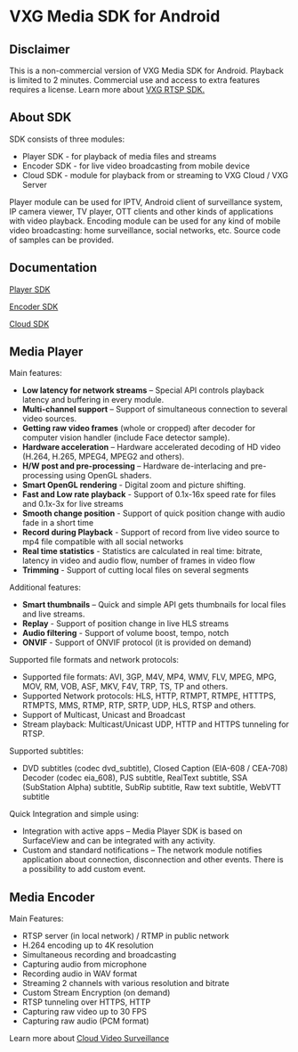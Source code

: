 

# VXG Media SDK for Android

## Disclaimer
This is a non-commercial version of VXG Media SDK for Android. Playback is limited to 2 minutes.
Commercial use and access to extra features requires a license. Learn more about <a href="https://www.videoexpertsgroup.com">VXG RTSP SDK.</a>

## About SDK
SDK consists of three modules:
- Player SDK - for playback of media files and streams
- Encoder SDK - for live video broadcasting from mobile device
- Cloud SDK - module for playback from or streaming to VXG Cloud / VXG Server

Player module can be used for IPTV, Android client of surveillance system, IP camera viewer, TV player, OTT clients and other kinds of applications with video playback. 
Encoding module can be used for any kind of mobile video broadcasting: home surveillance, social networks, etc.
Source code of samples can be provided.

## Documentation 
[Player SDK](Documentation/Android.PlayerSDK.md)

[Encoder SDK](Documentation/Android.EncoderSDK.md)

[Cloud SDK](Documentation/Android.StreamingSDK.md)

## Media Player
   Main features:
   * **Low latency for network streams** – Special API controls playback latency and buffering in every module.
   * **Multi-channel support** – Support of simultaneous connection to several video sources.
   * **Getting raw video frames** (whole or cropped) after decoder for computer vision handler (include Face detector sample).
   * **Hardware acceleration** – Hardware accelerated decoding of HD video (H.264, H.265, MPEG4, MPEG2 and others).
   * **H/W post and pre-processing** – Hardware de-interlacing and pre-processing using OpenGL shaders.
   * **Smart OpenGL rendering** - Digital zoom and picture shifting.
   * **Fast and Low rate playback** - Support of 0.1x-16x speed rate for files and 0.1x-3x for live streams
   * **Smooth change position** - Support of quick position change with audio fade in a short time
   * **Record during Playback** - Support of record from live video source to mp4 file compatible with all social networks
   * **Real time statistics** - Statistics are calculated in real time: bitrate, latency in video and audio flow, number of frames in video flow 
   * **Trimming** - Support of cutting local files on several segments 
   
   Additional features:
   * **Smart thumbnails** – Quick and simple API gets thumbnails for local files and live streams.
   * **Replay** - Support of position change in live HLS streams
   * **Audio filtering** - Support of volume boost, tempo, notch
   * **ONVIF** - Support of ONVIF protocol (it is provided on demand) 
   
   Supported file formats and network protocols:
   * Supported file formats: AVI, 3GP, M4V, MP4, WMV, FLV, MPEG, MPG, MOV, RM, VOB, ASF, MKV, F4V, TRP, TS, TP and others.
   * Supported Network protocols: HLS, HTTP, RTMPT, RTMPE, HTTTPS, RTMPTS, MMS, RTMP, RTP, SRTP, UDP, HLS, RTSP and others.
   * Support of Multicast, Unicast and Broadcast
   * Stream playback: Multicast/Unicast UDP, HTTP and HTTPS tunneling for RTSP.
   
   Supported subtitles:
   * DVD subtitles (codec dvd_subtitle), Closed Caption (EIA-608 / CEA-708) Decoder (codec eia_608), PJS subtitle, RealText subtitle, SSA (SubStation Alpha) subtitle, SubRip subtitle, Raw text subtitle, WebVTT subtitle

   Quick Integration and simple using:   
   * Integration with active apps – Media Player SDK is based on SurfaceView and can be integrated with any activity.
   * Custom and standard notifications – The network module notifies application about connection, disconnection and other events. There is a possibility to add custom event.


## Media Encoder
   Main Features:
   * RTSP server (in local network) / RTMP in public network
   * H.264 encoding up to 4K resolution  
   * Simultaneous recording and broadcasting
   * Capturing audio from microphone
   * Recording audio in WAV format
   * Streaming 2 channels with various resolution and bitrate
   * Custom Stream Encryption (on demand)
   * RTSP tunneling over HTTPS, HTTP
   * Capturing raw video up to 30 FPS
   * Capturing raw audio (PCM format)

Learn more about <a href="https://www.videoexpertsgroup.com">Cloud Video Surveillance</a>
